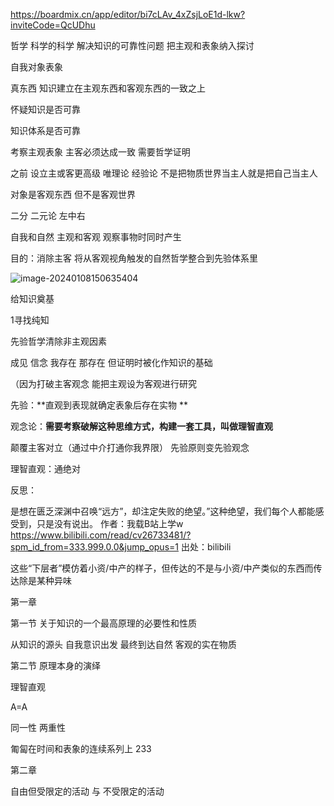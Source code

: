 



https://boardmix.cn/app/editor/bi7cLAv_4xZsjLoE1d-lkw?inviteCode=QcUDhu

哲学 科学的科学  解决知识的可靠性问题 把主观和表象纳入探讨

自我对象表象

真东西 知识建立在主观东西和客观东西的一致之上

怀疑知识是否可靠

知识体系是否可靠

考察主观表象 主客必须达成一致 需要哲学证明

之前 设立主或客更高级 唯理论 经验论 不是把物质世界当主人就是把自己当主人

对象是客观东西 但不是客观世界 

二分 二元论 左中右

自我和自然 主观和客观 观察事物时同时产生



目的：消除主客 将从客观视角触发的自然哲学整合到先验体系里

![image-20240108150635404](C:\Users\30998\AppData\Roaming\Typora\typora-user-images\image-20240108150635404.png)

给知识奠基

1寻找纯知

先验哲学清除非主观因素

成见 信念 我存在 那存在 但证明时被化作知识的基础

（因为打破主客观念 能把主观设为客观进行研究

先验：**直观到表现就确定表象后存在实物 **

观念论：**需要考察破解这种思维方式，构建一套工具，叫做理智直观**



颠覆主客对立（通过中介打通你我界限） 先验原则变先验观念





理智直观：通绝对

反思：





是想在匮乏深渊中召唤“远方”，却注定失败的绝望。”这种绝望，我们每个人都能感受到，只是没有说出。 作者：我载B站上学w https://www.bilibili.com/read/cv26733481/?spm_id_from=333.999.0.0&jump_opus=1 出处：bilibili

这些“下层者”模仿着小资/中产的样子，但传达的不是与小资/中产类似的东西而传达除是某种异味













第一章

第一节 关于知识的一个最高原理的必要性和性质

从知识的源头 自我意识出发 最终到达自然 客观的实在物质

第二节 原理本身的演绎

理智直观

A=A

同一性 两重性

匍匐在时间和表象的连续系列上 233

第二章



自由但受限定的活动 与 不受限定的活动